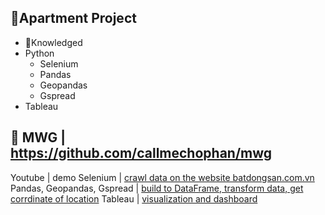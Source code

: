 ## 🔗Apartment Project
- 🔗Knowledged
- Python
  + Selenium
  + Pandas
  + Geopandas
  + Gspread
- Tableau
## 🔗 MWG | https://github.com/callmechophan/mwg
Youtube | demo
Selenium | [crawl data on the website batdongsan.com.vn](https://github.com/astonle-68/Apartment-Project/blob/master/Crawl_Data.py)
Pandas, Geopandas, Gspread | [build to DataFrame, transform data, get corrdinate of location](https://github.com/astonle-68/Apartment-Project/blob/master/ETL_Data.py)
Tableau | [visualization and dashboard](https://public.tableau.com/views/ApartmentProjectInVietnam/ApartmentProjects?:language=en-US&:sid=&:redirect=auth&:display_count=n&:origin=viz_share_link)

